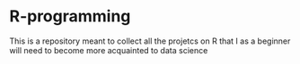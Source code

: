 R-programming
=============

This is a repository meant to collect all the projetcs on R that I as a beginner will need to become more acquainted to data science

